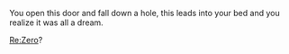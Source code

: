 You open this door and fall down a hole, this leads into your bed and you realize it was all a  dream.

[Re:Zero](../Introduction.md)?